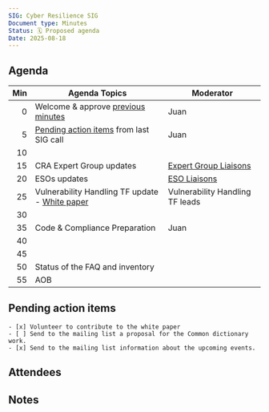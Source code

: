 ```yaml
---
SIG: Cyber Resilience SIG
Document type: Minutes
Status: 🗓️ Proposed agenda
Date: 2025-08-18
---
```


##  Agenda


| Min | Agenda Topics | Moderator |
| --: | ----- | --- |
|   0 | Welcome & approve [previous minutes](https://github.com/orcwg/orcwg/pull/153) | Juan |
|   5 | [Pending action items](#pending-action-items) from last SIG call |  Juan |
|  10 | |
|  15 | CRA Expert Group updates | [Expert Group Liaisons][] |
|  20 | ESOs updates | [ESO Liaisons][] |
|  25 | Vulnerability Handling TF update - [White paper](https://github.com/orcwg/orcwg/pull/150)  | Vulnerability Handling TF leads |
|  30 | | |
|  35 | Code & Compliance Preparation | Juan |
|  40 | | |
|  45 | | |
|  50 | Status of the FAQ and inventory| |
|  55 | AOB | |

## Pending action items

	- [x] Volunteer to contribute to the white paper  
	- [ ] Send to the mailing list a proposal for the Common dictionary work.  
	- [x] Send to the mailing list information about the upcoming events.

## Attendees


## Notes

[SIG Leads]: https://github.com/orcwg/orcwg/tree/main/cyber-resilience-sig#leads
[ESO Liaisons]: https://github.com/orcwg/orcwg/tree/main/cyber-resilience-sig#cen-cenelec-wg-9
[Expert Group Liaisons]: https://github.com/orcwg/orcwg/tree/main/cyber-resilience-sig#cra-expert-group
[deliverable-2-8]:https://github.com/orcwg/orcwg/blob/main/cyber-resilience-sig/coordination/european-commission/deliverable-2-8.md

  
